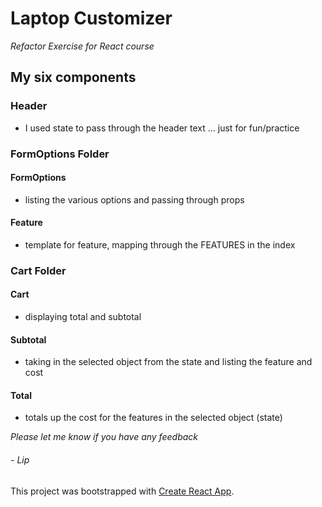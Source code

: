 # Laptop Customizer
_Refactor Exercise for React course_

## My six components

### Header
- I used state to pass through the header text ... just for fun/practice

### FormOptions Folder

#### FormOptions
- listing the various options and passing through props

#### Feature
- template for feature, mapping through the FEATURES in the index

### Cart Folder

#### Cart
- displaying total and subtotal

#### Subtotal
- taking in the selected object from the state and listing the feature and cost

#### Total
- totals up the cost for the features in the selected object (state)


_Please let me know if you have any feedback_

###### - Lip


This project was bootstrapped with [Create React App](https://github.com/facebook/create-react-app).
